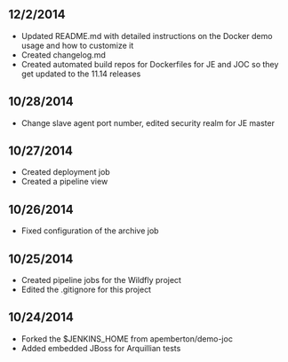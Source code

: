 12/2/2014
---------
* Updated README.md with detailed instructions on the Docker demo usage and how to customize it
* Created changelog.md
* Created automated build repos for Dockerfiles for JE and JOC so they get updated to the 11.14 releases

10/28/2014
---------
* Change slave agent port number, edited security realm for JE master 

10/27/2014
---------
* Created deployment job
* Created a pipeline view

10/26/2014
---------
* Fixed configuration of the archive job

10/25/2014
---------
* Created pipeline jobs for the Wildfly project
* Edited the .gitignore for this project


10/24/2014
---------
* Forked the $JENKINS_HOME from apemberton/demo-joc
* Added embedded JBoss for Arquillian tests
